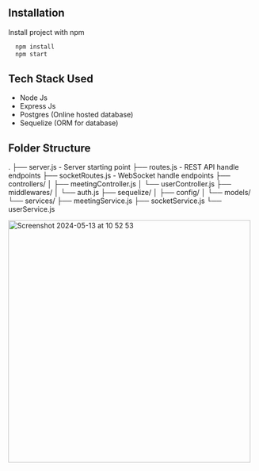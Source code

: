
## Installation

Install project with npm

```bash
  npm install
  npm start
```
    
## Tech Stack Used

- Node Js
- Express Js
- Postgres (Online hosted database)
- Sequelize (ORM for database)

## Folder Structure
.
├── server.js - Server starting point
├── routes.js - REST API handle endpoints
├── socketRoutes.js - WebSocket handle endpoints
├── controllers/ 
│   ├── meetingController.js
│   └── userController.js
├── middlewares/
│   └── auth.js
├── sequelize/
│   ├── config/
│   └── models/
└── services/
    ├── meetingService.js
    ├── socketService.js
    └── userService.js

<img width="489" alt="Screenshot 2024-05-13 at 10 52 53" src="https://github.com/Anurag-kuswaha/xtra-vision-backend/assets/73064862/012ba0ab-f929-45cc-a5b7-090c1ee9bbd8">

